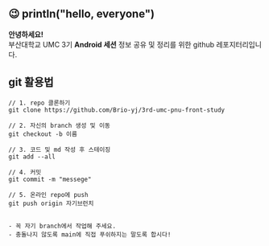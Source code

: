 

## 😉 println("hello, everyone")

**안녕하세요!**  
부산대학교 UMC 3기 **Android 세션** 정보 공유 및 정리를 위한 github 레포지터리입니다.


## git 활용법

```shell
// 1. repo 클론하기
git clone https://github.com/Brio-yj/3rd-umc-pnu-front-study

// 2. 자신의 branch 생성 및 이동
git checkout -b 이름

// 3. 코드 및 md 작성 후 스테이징
git add --all

// 4. 커밋
git commit -m "messege"

// 5. 온라인 repo에 push
git push origin 자기브런치


- 꼭 자기 branch에서 작업해 주세요.
- 충돌나지 않도록 main에 직접 푸쉬하지는 말도록 합시다!
```


